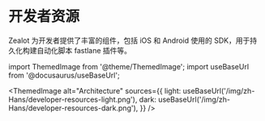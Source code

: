 # 开发者资源

Zealot 为开发者提供了丰富的组件，包括 iOS 和 Android 使用的 SDK，用于持久化构建自动化脚本 fastlane 插件等。

import ThemedImage from '@theme/ThemedImage';
import useBaseUrl from '@docusaurus/useBaseUrl';

<ThemedImage
  alt="Architecture"
  sources={{
    light: useBaseUrl('/img/zh-Hans/developer-resources-light.png'),
    dark: useBaseUrl('/img/zh-Hans/developer-resources-dark.png'),
  }}
/>
